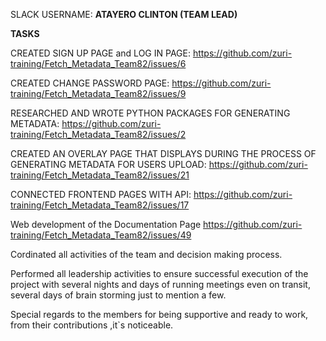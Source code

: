 SLACK USERNAME: **ATAYERO  CLINTON  (TEAM LEAD)**

**TASKS**

CREATED SIGN UP PAGE and LOG IN PAGE: https://github.com/zuri-training/Fetch_Metadata_Team82/issues/6

CREATED CHANGE PASSWORD PAGE: https://github.com/zuri-training/Fetch_Metadata_Team82/issues/9

RESEARCHED AND WROTE PYTHON PACKAGES FOR GENERATING METADATA: https://github.com/zuri-training/Fetch_Metadata_Team82/issues/2

CREATED AN OVERLAY PAGE THAT DISPLAYS DURING THE PROCESS OF GENERATING METADATA FOR USERS UPLOAD: https://github.com/zuri-training/Fetch_Metadata_Team82/issues/21

CONNECTED FRONTEND PAGES WITH API: https://github.com/zuri-training/Fetch_Metadata_Team82/issues/17

Web development of the Documentation Page https://github.com/zuri-training/Fetch_Metadata_Team82/issues/49 

Cordinated all activities of the team and decision making process.

Performed all leadership activities to ensure successful execution of the project with several nights and days of running meetings even on transit, several days of brain storming just to mention a few.

Special regards to the members for being supportive and ready to work, from their contributions ,it`s noticeable.
